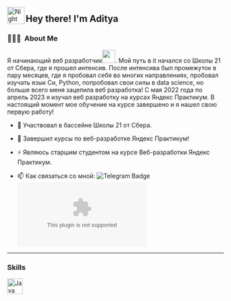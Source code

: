 <img alt="Night Coding" src="https://user-images.githubusercontent.com/18350557/176309783-0785949b-9127-417c-8b55-ab5a4333674e.gif" width='40' align="left"/><h2>Hey there! I'm Aditya</h2>
<!-- ## 👋 &nbsp;Hey there! I'm Aditya -->

### 👨🏻‍💻 &nbsp;About Me

Я начинающий веб разработчик<img src="https://media.giphy.com/media/WUlplcMpOCEmTGBtBW/giphy.gif" width="30px">. Мой путь в it начался со Школы 21 от Сбера, где я прошел интенсив. После интенсива был промежуток в пару месяцев, где я пробовал себя во многих направлениях, пробовал изучать язык Си, Python, попробовал свои силы в data science, но больше всего меня зацепила веб разработка! С мая 2022 года по апрель 2023 я изучал веб разработку на курсах Яндекс Практикум. В настоящий момент мое обучение на курсе завершено и я нашел свою первую работу! 
 
- :telescope: Участвовал в бассейне Школы 21 от Сбера. 
 
- :seedling: Завершил курсы по веб-разработке Яндекс Практикум! 
 
- :zap: Являюсь старшим студентом на курсе Веб-разработки Яндекс Практикум. 
 
- :mailbox: Как связаться со мной: ![Telegram Badge](https://t.me/f1llzzz) ![Gmail Badge](mailto:alexeyf08@gmail.com) 
 
---
### Skills

<p align="left">
<a href="https://www.oracle.com/java/" target="_blank" rel="noreferrer"><img src="https://raw.githubusercontent.com/danielcranney/readme-generator/main/public/icons/skills/java-colored.svg" width="36" height="36" alt="Java" /></a>
</p>
